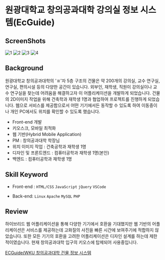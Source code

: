 # 원광대학교 창의공과대학 강의실 정보 시스템(EcGuide)


## ScreenShots
![1](https://user-images.githubusercontent.com/33711323/64933731-72ce1500-d881-11e9-81b1-3ec90b4d3b13.jpg)
![2](https://user-images.githubusercontent.com/33711323/64933733-7366ab80-d881-11e9-9279-7b02c74e84ca.jpg)
![3](https://user-images.githubusercontent.com/33711323/64933734-7366ab80-d881-11e9-9272-636e31cc6ccf.jpg)
![4](https://user-images.githubusercontent.com/33711323/64933736-73ff4200-d881-11e9-9ffe-17c9d351ea5c.jpg)



## Background
원광대학교 창의공과대학의 'ㅍ'자 5층 구조의 건물은 약 200개의 강의실, 교수 연구실, 연구실, 편의시설 등의 다양한 공간이 있습니다. 외부인, 재학생, 직원이 강의실이나 교수 연구실을 찾는데 어려움을 해결하고자 이 어플리케이션을 개발하게 되었습니다. 건물의 2D이미지 작업을 위해 건축학과 재학생 1명과 협업하여 프로젝트를 진행하게 되었습니다. 웹으로 서비스를 제공함으로서 어떤 기기에서든 동작할 수 있도록 하여 이동중이나 개인 PC에서도 위치를 확인할 수 있도록 했습니다.  
  
  
 - Front-end 개발
 - 키오스크, 모바일 최적화
 - 웹 기반(Hybrid Mobile Application)
 - PM : 창의공과대학 학장님
 - 위치 이미지 작업 : 건축공학과 재학생 1명
 - 디자인 및 프론트엔드 : 컴퓨터공학과 재학생 1명(본인)
 - 백엔드 : 컴퓨터공학과 재학생 1명  



## Skill Keyword
 - Front-end : `HTML/CSS` `JavaScript` `jQuery` `VSCode`  
 
 - Back-end:  `Linux` `Apache` `MySQL` `PHP`  



## Review

  하이브리드 웹 어플리케이션을 통해 다양한 기기에서 호환을 기대했지만 웹 기반의 어플리케이션은 서비스를 제공하는데 고화질의 사진을 빠른 시간에 보여주기에 적합하지 않았습니다. 또한 모든 기기의 호환을 고려한 어플리케이션은 디자인 설계를 하는데 제한적이였습니다. 현재 창의공과대학 입구의 키오스에 탑제되어 사용중입니다.
  
  [ECGuide(WKU 창의공과대학 건물 정보 시스템](http://ecguide.wku.ac.kr/Ecguide/home.php)

